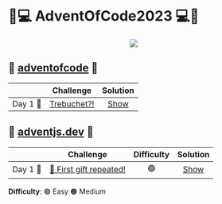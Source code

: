 # 🎅💻️ AdventOfCode2023 💻️🎅

<p align="center"> 
  <img src=https://i.imgur.com/mOUN7uE.png/>
</p>

## 🎄 <a href="https://adventofcode.com">adventofcode</a> 🎄

|    |                                       Challenge                                        |               Solution                |
| :-: | :------------------------------------------------------------------------------------: | :-----------------------------------: |
| Day 1 🎁  |                    [Trebuchet?!](adventofcode.com/Day1/problem.md)         | [Show](adventofcode.com/Day1/solution.py) |


## 🎄 <a href="https://adventjs.dev">adventjs.dev</a> 🎄

|    |                                       Challenge                                        | Difficulty |               Solution                |
| :-: | :------------------------------------------------------------------------------------: | :------------: | :-----------------------------------: |
| Day 1 🎁  |                    [🎁 First gift repeated!](adventjs.dev/Day1/problem.md)         |       🟢      | [Show](adventjs.dev/Day1/solution.py) |

**Difficulty**: 🟢 Easy 🟠 Medium